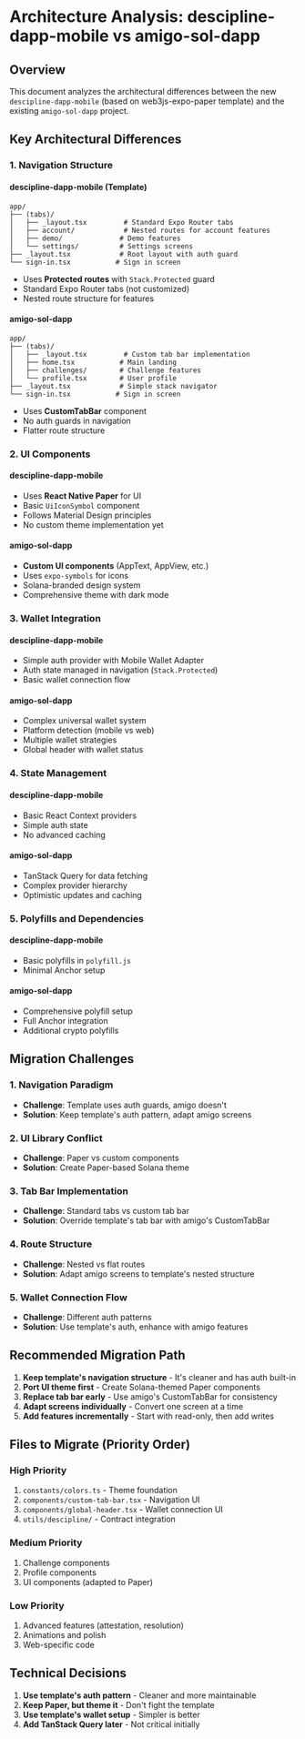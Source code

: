# Architecture Analysis: descipline-dapp-mobile vs amigo-sol-dapp

## Overview
This document analyzes the architectural differences between the new `descipline-dapp-mobile` (based on web3js-expo-paper template) and the existing `amigo-sol-dapp` project.

## Key Architectural Differences

### 1. Navigation Structure

#### descipline-dapp-mobile (Template)
```
app/
├── (tabs)/
│   ├── _layout.tsx         # Standard Expo Router tabs
│   ├── account/            # Nested routes for account features
│   ├── demo/              # Demo features
│   └── settings/          # Settings screens
├── _layout.tsx            # Root layout with auth guard
└── sign-in.tsx           # Sign in screen
```
- Uses **Protected routes** with `Stack.Protected` guard
- Standard Expo Router tabs (not customized)
- Nested route structure for features

#### amigo-sol-dapp
```
app/
├── (tabs)/
│   ├── _layout.tsx         # Custom tab bar implementation
│   ├── home.tsx           # Main landing
│   ├── challenges/        # Challenge features
│   └── profile.tsx        # User profile
├── _layout.tsx            # Simple stack navigator
└── sign-in.tsx           # Sign in screen
```
- Uses **CustomTabBar** component
- No auth guards in navigation
- Flatter route structure

### 2. UI Components

#### descipline-dapp-mobile
- Uses **React Native Paper** for UI
- Basic `UiIconSymbol` component
- Follows Material Design principles
- No custom theme implementation yet

#### amigo-sol-dapp
- **Custom UI components** (AppText, AppView, etc.)
- Uses `expo-symbols` for icons
- Solana-branded design system
- Comprehensive theme with dark mode

### 3. Wallet Integration

#### descipline-dapp-mobile
- Simple auth provider with Mobile Wallet Adapter
- Auth state managed in navigation (`Stack.Protected`)
- Basic wallet connection flow

#### amigo-sol-dapp
- Complex universal wallet system
- Platform detection (mobile vs web)
- Multiple wallet strategies
- Global header with wallet status

### 4. State Management

#### descipline-dapp-mobile
- Basic React Context providers
- Simple auth state
- No advanced caching

#### amigo-sol-dapp
- TanStack Query for data fetching
- Complex provider hierarchy
- Optimistic updates and caching

### 5. Polyfills and Dependencies

#### descipline-dapp-mobile
- Basic polyfills in `polyfill.js`
- Minimal Anchor setup

#### amigo-sol-dapp
- Comprehensive polyfill setup
- Full Anchor integration
- Additional crypto polyfills

## Migration Challenges

### 1. Navigation Paradigm
- **Challenge**: Template uses auth guards, amigo doesn't
- **Solution**: Keep template's auth pattern, adapt amigo screens

### 2. UI Library Conflict
- **Challenge**: Paper vs custom components
- **Solution**: Create Paper-based Solana theme

### 3. Tab Bar Implementation
- **Challenge**: Standard tabs vs custom tab bar
- **Solution**: Override template's tab bar with amigo's CustomTabBar

### 4. Route Structure
- **Challenge**: Nested vs flat routes
- **Solution**: Adapt amigo screens to template's nested structure

### 5. Wallet Connection Flow
- **Challenge**: Different auth patterns
- **Solution**: Use template's auth, enhance with amigo features

## Recommended Migration Path

1. **Keep template's navigation structure** - It's cleaner and has auth built-in
2. **Port UI theme first** - Create Solana-themed Paper components
3. **Replace tab bar early** - Use amigo's CustomTabBar for consistency
4. **Adapt screens individually** - Convert one screen at a time
5. **Add features incrementally** - Start with read-only, then add writes

## Files to Migrate (Priority Order)

### High Priority
1. `constants/colors.ts` - Theme foundation
2. `components/custom-tab-bar.tsx` - Navigation UI
3. `components/global-header.tsx` - Wallet connection UI
4. `utils/descipline/` - Contract integration

### Medium Priority
1. Challenge components
2. Profile components
3. UI components (adapted to Paper)

### Low Priority
1. Advanced features (attestation, resolution)
2. Animations and polish
3. Web-specific code

## Technical Decisions

1. **Use template's auth pattern** - Cleaner and more maintainable
2. **Keep Paper, but theme it** - Don't fight the template
3. **Use template's wallet setup** - Simpler is better
4. **Add TanStack Query later** - Not critical initially